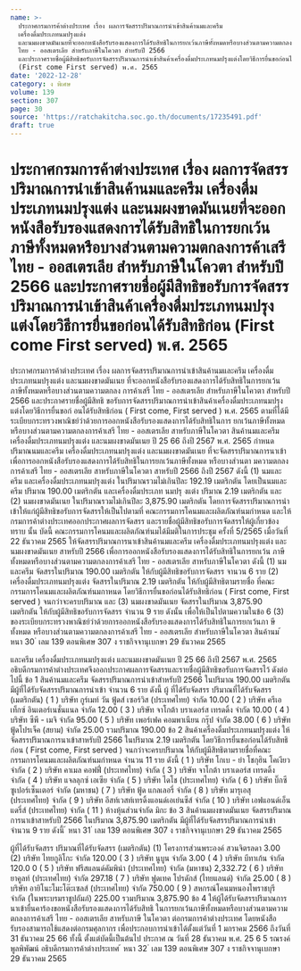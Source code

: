 ```yaml
---
name: >-
  ประกาศกรมการค้าต่างประเทศ เรื่อง ผลการจัดสรรปริมาณการนำเข้าสินค้านมและครีม
  เครื่องดื่มประเภทนมปรุงแต่ง
  และนมผงขาดมันเนยที่จะออกหนังสือรับรองแสดงการได้รับสิทธิในการยกเว้นภาษีทั้งหมดหรือบางส่วนตามความตกลงการค้าเสรี
  ไทย - ออสเตรเลีย สำหรับภาษีในโควตา สำหรับปี 2566
  และประกาศรายชื่อผู้มีสิทธิขอรับการจัดสรรปริมาณการนำเข้าสินค้าเครื่องดื่มประเภทนมปรุงแต่งโดยวิธีการยื่นขอก่อนได้รับสิทธิก่อน
  (First come First served) พ.ศ. 2565
date: '2022-12-28'
category: ง พิเศษ
volume: 139
section: 307
page: 30
source: 'https://ratchakitcha.soc.go.th/documents/17235491.pdf'
draft: true
---
```


# ประกาศกรมการค้าต่างประเทศ เรื่อง ผลการจัดสรรปริมาณการนำเข้าสินค้านมและครีม เครื่องดื่มประเภทนมปรุงแต่ง และนมผงขาดมันเนยที่จะออกหนังสือรับรองแสดงการได้รับสิทธิในการยกเว้นภาษีทั้งหมดหรือบางส่วนตามความตกลงการค้าเสรี ไทย - ออสเตรเลีย สำหรับภาษีในโควตา สำหรับปี 2566 และประกาศรายชื่อผู้มีสิทธิขอรับการจัดสรรปริมาณการนำเข้าสินค้าเครื่องดื่มประเภทนมปรุงแต่งโดยวิธีการยื่นขอก่อนได้รับสิทธิก่อน (First come First served) พ.ศ. 2565

ประกาศกรมการค้าต่างประเทศ เรื่อง ผลการจัดสรรปริมาณการนำเข้าสินค้านมและครีม เครื่องดื่มประเภทนมปรุงแต่ง และนมผงขาดมันเนย ที่จะออกหนังสือรับรองแสดงการได้รับสิทธิในการยกเว้นภาษีทั้งหมดหรือบางส่วนตามความตกลง การค้าเสรี ไทย - ออสเตรเลีย สำหรับภาษีในโควตา สำหรับปี 2566 และประกาศรายชื่อผู้มีสิทธิ ขอรับการจัดสรรปริมาณการนำเข้าสินค้าเครื่องดื่มประเภทนมปรุงแต่งโดยวิธีการยื่นขอก่ อนได้รับสิทธิก่อน ( First come, First served ) พ.ศ. 2565 ตามที่ได้มีระเบียบกระทรวงพาณิชย์ว่าด้วยการออกหนังสือรับรองแสดงการได้รับสิทธิในการ ยกเว้นภาษีทั้งหมดหรือบางส่วนตามความตกลงการค้าเสรี ไทย - ออสเตรเลีย สาหรับภาษีในโควตา สินค้านมและครีม เครื่องดื่มประเภทนมปรุงแต่ง และนมผงขาดมันเนย ปี 25 66 ถึงปี 2567 พ.ศ. 2565 กำหนดปริมาณนมและครีม เครื่องดื่มประเภทนมปรุงแต่ง และนมผงขาดมันเนย ที่จะจัดสรรปริมาณการนาเข้าเพื่อการออกหนังสือรับรองแสดงการได้รับสิทธิในการยกเว้นภาษีทั้งหมด หรือบางส่วนตา มความตกลงการค้าเสรี ไทย - ออสเตรเลีย สาหรับภาษีในโควตา สาหรับปี 2566 ถึงปี 2567 ดังนี้ (1) นมและครีม และเครื่องดื่มประเภทนมปรุงแต่ง ในปริมาณรวมไม่เกินปีละ 192.19 เมตริกตัน โดยเป็นนมและครีม ปริมาณ 190.00 เมตริกตัน และเครื่องดื่มประเภท นมปรุ งแต่ง ปริมาณ 2.19 เมตริกตัน และ (2) นมผงขาดมันเนย ในปริมาณรวมไม่เกินปีละ 3,875.90 เมตริกตัน โดยการจัดสรรปริมาณการนำเข้าให้แก่ผู้มีสิทธิขอรับการจัดสรรให้เป็นไปตามที่ คณะกรรมการโคนมและผลิตภัณฑ์นมกำหนด และให้กรมการค้าต่างประเทศออกประกาศผลการจัดสรร และรายชื่อผู้มีสิทธิขอรับการจัดสรรให้ผู้เกี่ยวข้องทราบ นั้น บัดนี้ คณะกรรมการโคนมและผลิตภัณฑ์นมได้มีมติในการประชุม ครั้งที่ 5/2565 เมื่อวันที่ 22 ธันวาคม 2565 ให้จัดสรรปริมาณการนาเข้าสินค้านมและครีม เครื่องดื่มประเภทนมปรุงแต่ง และนมผงขาดมันเนย สาหรับปี 2566 เพื่อการออกหนังสือรับรองแสดงการได้รับสิทธิในการยกเว้น ภาษีทั้งหมดหรือบางส่วนตามความตกลงการค้าเสรี ไทย - ออสเตรเลีย สาหรับภาษีในโควตา ดังนี้ (1) นมและครีม จัดสรรในปริมาณ 190.00 เมตริกตัน ให้กับผู้มีสิทธิขอรับการจัดสรร จานวน 6 ราย (2) เครื่องดื่มประเภทนมปรุงแต่ง จัดสรรในปริมาณ 2.19 เมตริกตัน ให้กับผู้มีสิทธิตามรายชื่อ ที่คณะกรรมการโคนมและผลิตภัณฑ์นมกาหนด โดยวิธีการยื่นขอก่อนได้รับสิทธิก่อน ( First come, First served ) จนกว่าจะครบปริมาณ และ (3) นมผงขาดมันเนย จัดสรรในปริมาณ 3,875.90 เมตริกตัน ให้กับผู้มีสิทธิขอรับการจัดสรร จำนวน 9 ราย ดังนั้น เพื่อให้เป็นไปตามความในข้อ 6 (3) ของระเบียบกระทรวงพาณิชย์ว่าด้วยการออกหนังสือรับรองแสดงการได้รับสิทธิในการยกเว้นภา ษีทั้งหมด หรือบางส่วนตามความตกลงการค้าเสรี ไทย - ออสเตรเลีย สำหรับภาษีในโควตา สินค้านม ้ หนา 30 ่ เลม 139 ตอนพิเศษ 307 ง ราชกิจจานุเบกษา 29 ธันวาคม 2565

และครีม เครื่องดื่มประเภทนมปรุงแต่ง และนมผงขาดมันเนย ปี 25 66 ถึงปี 2567 พ.ศ. 2565 อธิบดีกรมการค้าต่างประเทศจึงออกประกาศผลการจัดสรรและรายชื่อผู้มีสิทธิขอรับการจัดสรรไว้ ดังต่อไปนี้ ข้อ 1 สินค้านมและครีม จัดสรรปริมาณการนำเข้าสำหรับปี 2566 ในปริมาณ 190.00 เมตริกตัน มีผู้ที่ได้รับจัดสรรปริมาณการนำเข้า จำนวน 6 ราย ดังนี้ ผู้ ที่ได้รับจัดสรร ปริมาณที่ได้รับจัดสรร (เมตริกตัน) ( 1 ) บริษัท กูร์เมท์ วัน ฟู้ดส์ เซอร์วิส (ประเทศไทย) จำกัด 10.00 ( 2 ) บริษัท ครีเอเท็กซ์ อินเตอร์เนชั่นแนล จำกัด 12.00 ( 3 ) บริษัท จาโกต้า บราเดอร์ส เทรดดิ้ง จำกัด 10.00 ( 4 ) บริษัท ซีพี - เมจิ จำกัด 95.00 ( 5 ) บริษัท เพอร์เฟค คอมพาเนียน กรุ๊ป จำกัด 38.00 ( 6 ) บริษัท ฟู้ดโปรเจ็ค (สยาม) จำกัด 25.00 รวมปริมาณ 190.00 ข้อ 2 สินค้าเครื่องดื่มประเภทนมปรุงแต่ง ให้จัดสรรปริมาณการนาเข้าสาหรับปี 2566 ในปริมาณ 2.19 เมตริกตัน โดยวิธีการยื่นขอก่อนได้รับสิทธิก่อน ( First come, First served ) จนกว่าจะครบปริมาณ ให้กับผู้มีสิทธิตามรายชื่อที่คณะกรรมการโคนมและผลิตภัณฑ์นมกำหนด จำนวน 11 ราย ดังนี้ ( 1 ) บริษัท โกเบ - ย่า โชกุฮิน โคเงียว จำกัด ( 2 ) บริษัท คาเมล คอฟฟี่ (ประเทศไทย) จำกัด ( 3 ) บริษัท จาโกต้า บราเดอร์ส เทรดดิ้ง จำกัด ( 4 ) บริษัท แจลลุกซ์ เอเซีย จำกัด ( 5 ) บริษัท ไดโช (ประเทศไทย) จำกัด ( 6 ) บริษัท บิ๊กซี ซูเปอร์เซ็นเตอร์ จำกัด (มหาชน) ( 7 ) บริษัท ฟู้ด แกลเลอรี่ จำกัด ( 8 ) บริษัท มารุเอสุ (ประเทศไทย) จำกัด ( 9 ) บริษัท อีสท์เวสท์เทรดิ้งแอนด์เอเย่นซีส์ จำกัด ( 10 ) บริษัท เอฟแอนด์เอ็น แดรี่ส์ (ประเทศไทย) จำกัด ( 11 ) ห้างหุ้นส่วนจำกัด มิกะ ข้อ 3 สินค้านมผงขาดมันเนย จัดสรรปริมาณการนาเข้าสาหรับปี 2566 ในปริมาณ 3,875.90 เมตริกตัน มีผู้ที่ได้รับจัดสรรปริมาณการนำเข้า จำนวน 9 ราย ดังนี้ ้ หนา 31 ่ เลม 139 ตอนพิเศษ 307 ง ราชกิจจานุเบกษา 29 ธันวาคม 2565

ผู้ที่ได้รับจัดสรร ปริมาณที่ได้รับจัดสรร (เมตริกตัน) (1) โครงการส่วนพระองค์ สวนจิตรลดา 3.00 (2) บริษัท ไทยกูลิโกะ จำกัด 120.00 ( 3 ) บริษัท นูบูน จำกัด 3.00 ( 4 ) บริษัท บีทาเก้น จำกัด 120.0 0 ( 5 ) บริษัท ฟรีสแลนด์คัมพิน่า (ประเทศไทย) จำกัด (มหาชน) 2,332.72 ( 6 ) บริษัท ยาคูลท์ (ประเทศไทย) จำกัด 297.18 ( 7 ) บริษัท ฟูดเทค โปรดักส์ (ไทยแลนด์) จำกัด 25.00 ( 8 ) บริษัท อายิโนะโมะโต๊ะเซลส์ (ประเทศไทย) จำกัด 750.00 ( 9 ) สหกรณ์โคนมหนองโพราชบุรี จำกัด (ในพระบรมราชูปถัมภ์) 225.00 รวมปริมาณ 3,875.90 ข้อ 4 ให้ผู้ได้รับจัดสรรปริมาณการนาเข้ายื่นคาร้องขอหนังสือรับรองแสดงการได้รับสิทธิ ในการยกเว้นภาษีทั้งหมดหรือบางส่วนตามความตกลงการค้าเสรี ไทย - ออสเตรเลีย สาหรับภาษี ในโควตา ต่อกรมการค้าต่างประเทศ โดยหนังสือรับรองสามารถใช้แสดงต่อกรมศุลกากร เพื่อประกอบการนำเข้าได้ตั้งแต่วันที่ 1 มกราคม 2566 ถึงวันที่ 31 ธันวาคม 25 66 ทั้งนี้ ตั้งแต่บัดนี้เป็นต้นไป ประกาศ ณ วันที่ 28 ธันวาคม พ.ศ. 25 6 5 รณรงค์ พูลพิพัฒน์ อธิบดีกรมการค้าต่างประเทศ ้ หนา 32 ่ เลม 139 ตอนพิเศษ 307 ง ราชกิจจานุเบกษา 29 ธันวาคม 2565
